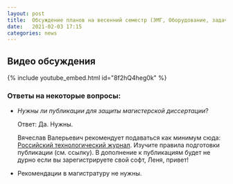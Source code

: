 ```yaml
---
layout: post
title:  Обсуждение планов на весенний семестр (ЭМГ, Оборудование, задачи, статьи и т.п.)
date:   2021-02-03 17:15
categories: news
---
```

## Видео обсуждения

{% include youtube_embed.html id="8f2hQ4heg0k" %}


### Ответы на некоторые вопросы:
* *Нужны ли публикации для защиты магистерской диссертации*?

  Ответ: Да. Нужны. 
  
  Вячеслав Валерьевич рекомендует подаваться как минимум сюда: [Российский технологический журнал](https://www.rtj-mirea.ru/jour/about/submissions#). Изучите правила подготовки публикации (см. ссылку). В дополнение к публикациям будет не дурно если вы зарегистрируете свой софт, Леня, привет!
  
* Рекомендации в магистратуру не нужны.


  



